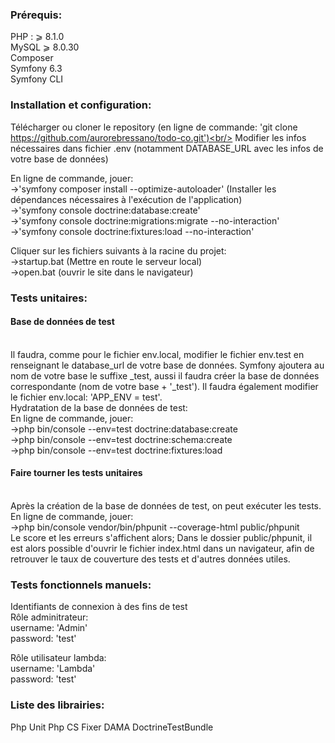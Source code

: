 <h3>Prérequis:</h3>

PHP : ⩾ 8.1.0<br>
MySQL ⩾ 8.0.30<br>
Composer<br>
Symfony 6.3<br>
Symfony CLI<br>


<h3>Installation et configuration:</h3>

Télécharger ou cloner le repository (en ligne de commande: 'git clone https://github.com/aurorebressano/todo-co.git')<br/>
Modifier les infos nécessaires dans fichier .env (notamment DATABASE_URL avec les infos de votre base de données)

En ligne de commande, jouer:<br>
->'symfony composer install --optimize-autoloader' (Installer les dépendances nécessaires à l'exécution de l'application)<br/>
->'symfony console doctrine:database:create'<br>
->'symfony console doctrine:migrations:migrate --no-interaction'<br>
->'symfony console doctrine:fixtures:load --no-interaction'<br>

Cliquer sur les fichiers suivants à la racine du projet:<br>
->startup.bat (Mettre en route le serveur local)<br>
->open.bat (ouvrir le site dans le navigateur)<br>


<h3>Tests unitaires:</h3>

<h4>Base de données de test</h4><br/>
Il faudra, comme pour le fichier env.local, modifier le fichier env.test en renseignant le database_url de votre base de données.
Symfony ajoutera au nom de votre base le suffixe _test, aussi il faudra créer la base de données correspondante (nom de votre base + '_test').
Il faudra également modifier le fichier env.local: 'APP_ENV = test'.<br>
Hydratation de la base de données de test:<br>
En ligne de commande, jouer:<br>
->php bin/console --env=test doctrine:database:create<br>
->php bin/console --env=test doctrine:schema:create<br>
->php bin/console --env=test doctrine:fixtures:load<br>

<h4>Faire tourner les tests unitaires</h4><br/>
Après la création de la base de données de test, on peut exécuter les tests.
En ligne de commande, jouer:<br>
->php bin/console vendor/bin/phpunit --coverage-html public/phpunit<br>
Le score et les erreurs s'affichent alors;
Dans le dossier public/phpunit, il est alors possible d'ouvrir le fichier index.html dans un navigateur, afin de retrouver le taux de couverture des tests et d'autres données utiles.

<h3>Tests fonctionnels manuels:</h3>

Identifiants de connexion à des fins de test<br>
Rôle adminitrateur:<br>
username: 'Admin'<br>
password: 'test'<br>

Rôle utilisateur lambda:<br>
username: 'Lambda'<br>
password: 'test'<br>

<h3>Liste des librairies:</h3>

Php Unit
Php CS Fixer
DAMA DoctrineTestBundle
